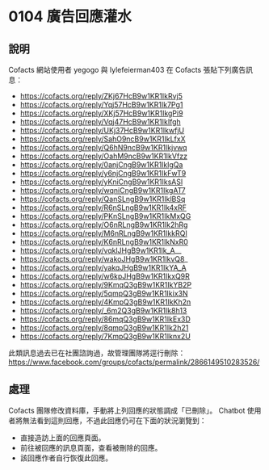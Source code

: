 # 0104 廣告回應灌水

## 說明

Cofacts 網站使用者 yegogo 與 lylefeierman403 在 Cofacts 張貼下列廣告訊息：
- https://cofacts.org/reply/ZKj67HcB9w1KR1IkRvj5
- https://cofacts.org/reply/Yqj57HcB9w1KR1Ik7Pg1
- https://cofacts.org/reply/XKj57HcB9w1KR1IkgPi9
- https://cofacts.org/reply/Vqj47HcB9w1KR1IkIfgh
- https://cofacts.org/reply/UKj37HcB9w1KR1IkwfjU
- https://cofacts.org/reply/SahO9ncB9w1KR1IkLfxX
- https://cofacts.org/reply/Q6hN9ncB9w1KR1Ikjvwq
- https://cofacts.org/reply/OahM9ncB9w1KR1IkVfzz
- https://cofacts.org/reply/0anjCngB9w1KR1IklgQa
- https://cofacts.org/reply/y6njCngB9w1KR1IkFwT9
- https://cofacts.org/reply/yKniCngB9w1KR1IksASl
- https://cofacts.org/reply/wqniCngB9w1KR1IkgAT7
- https://cofacts.org/reply/QanSLngB9w1KR1IklBSq
- https://cofacts.org/reply/R6nSLngB9w1KR1Ik4xRF
- https://cofacts.org/reply/PKnSLngB9w1KR1IkMxQG
- https://cofacts.org/reply/O6nRLngB9w1KR1Ik2hRg
- https://cofacts.org/reply/M6nRLngB9w1KR1IkkRQI
- https://cofacts.org/reply/K6nRLngB9w1KR1IkNxR0
- https://cofacts.org/reply/vqklJHgB9w1KR1Ik_A__
- https://cofacts.org/reply/wakoJHgB9w1KR1IkvQ8_
- https://cofacts.org/reply/yakqJHgB9w1KR1IkYA_A
- https://cofacts.org/reply/w6kpJHgB9w1KR1IkxQ9R
- https://cofacts.org/reply/9KmqQ3gB9w1KR1IkYB2P
- https://cofacts.org/reply/5qmpQ3gB9w1KR1Ikix3N
- https://cofacts.org/reply/4KmpQ3gB9w1KR1IkKh2n
- https://cofacts.org/reply/_6m2Q3gB9w1KR1Ik8h13
- https://cofacts.org/reply/86mqQ3gB9w1KR1IkEx3D
- https://cofacts.org/reply/8qmpQ3gB9w1KR1Ik2h21
- https://cofacts.org/reply/7KmpQ3gB9w1KR1Iknx2U

此類訊息過去已在社團諮詢過，故管理團隊將逕行刪除：
https://www.facebook.com/groups/cofacts/permalink/2866149510283526/

## 處理
Cofacts 團隊修改資料庫，手動將上列回應的狀態調成「已刪除」。 Chatbot 使用者將無法看到這則回應，不過此回應仍可在下面的狀況瀏覽到：

- 直接造訪上面的回應頁面。
- 前往被回應的訊息頁面，查看被刪除的回應。
- 該回應作者自行恢復此回應。
